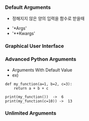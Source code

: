 ### Default Arguments
- 정해지지 않은 양의 입력을 함수로 받을때 
* '*Args'
* '**Kwargs'

### Graphical User Interface

### Advanced Python Arguments
- Arguments With Default Value
- ex)
```
def my_function(a=1, b=2, c=3):
    return a + b + c
    
print(my_function())  ->  6
print(my_function(c=10)) ->  13
```

### Unlimited Arguments
